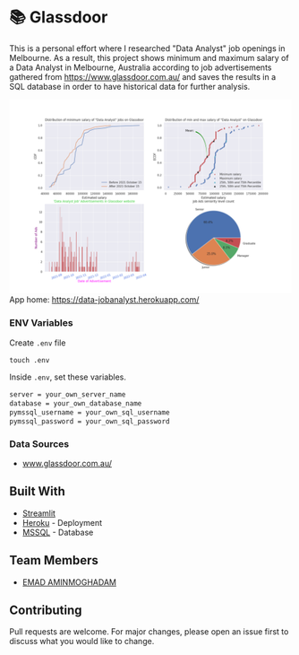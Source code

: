 
# 📚 Glassdoor

This is a personal effort where I researched "Data Analyst" job openings in Melbourne. As a result, this project shows minimum and maximum salary of a Data Analyst in Melbourne, Australia according to job advertisements gathered from https://www.glassdoor.com.au/ and saves the results in a SQL database in order to have historical data for further analysis. 

![image](https://github.com/emadam/glassdoor/blob/master/glassdoor2022-03-28.png)
<br>
App home: https://data-jobanalyst.herokuapp.com/
   

### ENV Variables
Create `.env` file
```
touch .env
```
Inside `.env`, set these variables.
```
server = your_own_server_name
database = your_own_database_name
pymssql_username = your_own_sql_username
pymssql_password = your_own_sql_password
```

### Data Sources
- <a href="https://www.glassdoor.com.au/">www.glassdoor.com.au/</a>


## Built With
- <a href="https://streamlit.io/">Streamlit</a>
- [Heroku](https://heroku.com/) - Deployment
- [MSSQL](https://www.microsoft.com/en-au/sql-server/) - Database


## Team Members
- [EMAD AMINMOGHADAM](https://www.linkedin.com/in/emad-aminmoghadam/)

## Contributing
Pull requests are welcome. For major changes, please open an issue first to discuss what you would like to change.


